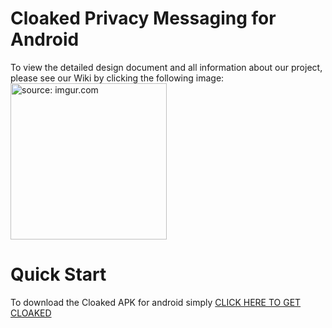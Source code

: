 # Cloaked Privacy Messaging for Android
To view the detailed design document and all information about our project, please see our Wiki by clicking the following image:
[<img src="https://i.imgur.com/3KkVkQ6.png" title="source: imgur.com" height =250/>](https://github.com/kbarry91/CloakedApp/wiki) 

# Quick Start
To download the Cloaked APK for android simply [CLICK HERE TO GET CLOAKED](https://github.com/kbarry91/CloakedApp/raw/master/app-debug.apk)



